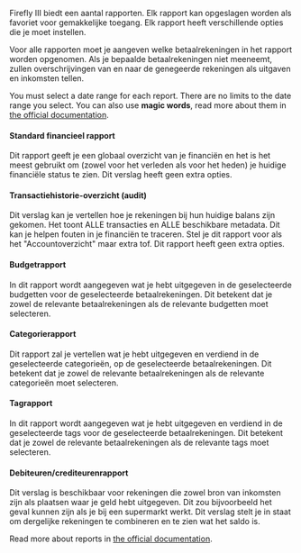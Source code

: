 Firefly III biedt een aantal rapporten. Elk rapport kan opgeslagen worden als favoriet voor gemakkelijke toegang. Elk rapport heeft verschillende opties die je moet instellen.

Voor alle rapporten moet je aangeven welke betaalrekeningen in het rapport worden opgenomen. Als je bepaalde betaalrekeningen niet meeneemt, zullen overschrijvingen van en naar de genegeerde rekeningen als uitgaven en inkomsten tellen.

You must select a date range for each report. There are no limits to the date range you select. You can also use **magic words**, read more about them in [the official documentation](https://docs.firefly-iii.org/advanced-concepts/reports).

#### Standard financieel rapport

Dit rapport geeft je een globaal overzicht van je financiën en het is het meest gebruikt om (zowel voor het verleden als voor het heden) je huidige financiële status te zien. Dit verslag heeft geen extra opties.

#### Transactiehistorie-overzicht (audit)

Dit verslag kan je vertellen hoe je rekeningen bij hun huidige balans zijn gekomen. Het toont ALLE transacties en ALLE beschikbare metadata. Dit kan je helpen fouten in je financiën te traceren. Stel je dit rapport voor als het "Accountoverzicht" maar extra tof. Dit rapport heeft geen extra opties.

#### Budgetrapport

In dit rapport wordt aangegeven wat je hebt uitgegeven in de geselecteerde budgetten voor de geselecteerde betaalrekeningen. Dit betekent dat je zowel de relevante betaalrekeningen als de relevante budgetten moet selecteren.

#### Categorierapport

Dit rapport zal je vertellen wat je hebt uitgegeven en verdiend in de geselecteerde categorieën, op de geselecteerde betaalrekeningen. Dit betekent dat je zowel de relevante betaalrekeningen als de relevante categorieën moet selecteren.

#### Tagrapport

In dit rapport wordt aangegeven wat je hebt uitgegeven en verdiend in de geselecteerde tags voor de geselecteerde betaalrekeningen. Dit betekent dat je zowel de relevante betaalrekeningen als de relevante tags moet selecteren.

#### Debiteuren/crediteurenrapport

Dit verslag is beschikbaar voor rekeningen die zowel bron van inkomsten zijn als plaatsen waar je geld hebt uitgegeven. Dit zou bijvoorbeeld het geval kunnen zijn als je bij een supermarkt werkt. Dit verslag stelt je in staat om dergelijke rekeningen te combineren en te zien wat het saldo is.

Read more about reports in [the official documentation](https://docs.firefly-iii.org/advanced-concepts/reports).